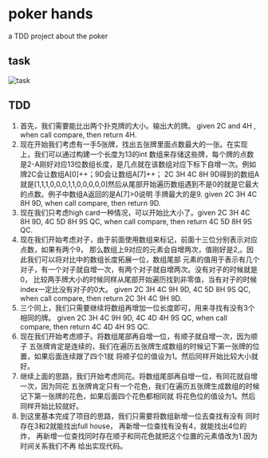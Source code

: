# poker hands
a TDD project about the poker
## task
![task](https://github.com/luoluoshu/gradle-empty-stack-2019-7-5-15-58-18-862/blob/master/poker.jpg)
## TDD
1. 首先，我们需要能比出两个扑克牌的大小。输出大的牌。
    given 2C and 4H ,
    when call compare,
    then return 4H.
 2. 现在开始我们考虑有一手5张牌，找出五张牌里面点数最大的一张。在实现上，我们可以通过构建一个长度为13的int
 数组来存储这些牌，每个牌的点数是2-A刚好对应13位数组长度，是几点就在该数组对应下标下自增一次。例如牌2C会让数组A[0]++；9D会让数组A[7]++；
 2C 3H 4C 8H 9D得到的数组A就是[1,1,1,0,0,0,1,1,0,0,0,0,0]然后从尾部开始遍历数组遇到不是0的就是它最大的点数。例子中数组A返回的是A[7]>0说明
 手牌最大的是9.
 given 2C 3H
  4C 8H 9D, when call compare, then return 9D.
  3. 现在我们只考虑high card一种情况，可以开始比大小了。given 2C 3H 4C 8H 9D,  4C 5D 8H 9S QC, when call compare, then return 4C 5D 8H 9S QC.
4. 现在我们开始考虑对子，由于前面使用数组来标记，前面十三位分别表示对应点数，如果有两个9，
那么数组上9对应的元素会自增两次，值刚好是2,。因此我们可以将对比中的数组长度拓展一位，数组尾部
元素的值用于表示有几个对子，有一个对子就自增一次，有两个对子就自增两次。没有对子的时候就是0，
比较两手牌大小的时候同样从尾部开始遍历找到非零值，当有对子的时候index一定比没有对子的0大。
 given 2C 3H 4C 9H 9D,  4C 5D 8H 9S QC, when call compare, then return 2C 3H 4C 9H 9D.
5. 三个同上，我们只需要继续将数组再增加一位长度即可，用来寻找有没有3个相同的牌。
 given 2C 3H 4C 9H 9D,  4C 4D 4H 9S QC, when call compare, then return 4C 4D 4H 9S QC.
  6. 现在我们开始考虑顺子。将数组尾部再自增一位，有顺子就自增一次，因为顺子
  五张牌肯定是连续的，我们在遍历五张牌生成数组的时候记下第一张牌的位置，如果后面连续跟了四个1就
  将顺子位的值设为1。然后同样开始比较大小就好。
 7. 继续上面的思路，我们开始考虑同花。将数组尾部再自增一位，有同花就自增一次，因为同花
 五张牌肯定只有一个花色，我们在遍历五张牌生成数组的时候记下第一张牌的花色，如果后面四个花色都相同就
 将花色位的值设为1。然后同样开始比较就好。
 8. 到这里基本完成了项目的思路，我们只需要将数组新增一位去查找有没有
 同时存在3和2就能找出full house， 再新增一位查找有没有4，就能找出4位的炸，
 再新增一位查找同时存在顺子和同花色就把这个位置的元素值改为1.因为时间关系我们不再
 给出实现代码。
